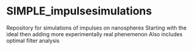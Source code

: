 # SIMPLE_impulsesimulations

Repository for simulations of impulses on nanospheres
Starting with the ideal then adding more experimentally real phenemenon 
Also includes optimal filter analysis
